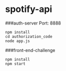 # spotify-api

###auth-server
Port: 8888
```
npm install
cd authorization_code
node app.js
```

###front-end-challenge
```
npm install
npm start
```